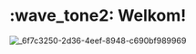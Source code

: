 # :wave_tone2: Welkom!


![_6f7c3250-2d36-4eef-8948-c690bf989969](https://github.com/Peterkrijgsman85/Peterkrijgsman85.github.io/assets/36139454/e1d88aeb-fd78-4cd7-acd3-557b83b90039)
